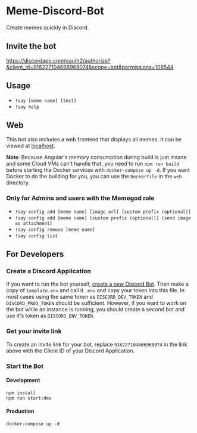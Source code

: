 # Meme-Discord-Bot

Create memes quickly in Discord.

## Invite the bot

https://discordapp.com/oauth2/authorize?&client_id=916227104666968074&scope=bot&permissions=108544

## Usage

- `!say [meme name] [text]`
- `!say help`

## Web

This bot also includes a web frontend that displays all memes. It can be
viewed at [localhost](http://localhost).

**Note**: Because Angular's memory consumption during build is just insane
and some Cloud VMs can't handle that, you need to run `npm run build` before
starting the Docker services with `docker-compose up -d`. If you want Docker
to do the building for you, you can use the `Dockerfile` in the `web` directory.

### Only for Admins and users with the Memegod role

- `!say config add [meme name] [image url] [custom prefix (optional)]`
- `!say config add [meme name] [custom prefix (optional)] (send image as attachment)`
- `!say config remove [meme name]`
- `!say config list`

## For Developers

### Create a Discord Application

If you want to run the bot yourself, [create a new Discord Bot](https://discordapp.com/developers/docs/intro#bots-and-apps).
Then make a copy of `template.env` and call it `.env` and copy your token into this file. In most cases using the same
token as `DISCORD_DEV_TOKEN` and `DISCORD_PROD_TOKEN` should be sufficient. However, if you want to work on the bot
while an instance is running, you should create a second bot and use it's token as `DISCORD_ENV_TOKEN`.

### Get your invite link

To create an invite link for your bot, replace `916227104666968074` in the link above with the Client ID of your Discord Application.

### Start the Bot

#### Development

```shell
npm install
npm run start:dev
```

#### Production

```shell
docker-compose up -d
```
